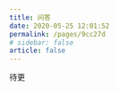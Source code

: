 ```yaml
---
title: 问答
date: 2020-05-25 12:01:52
permalink: /pages/9cc27d
# sidebar: false
article: false
---
```




待更